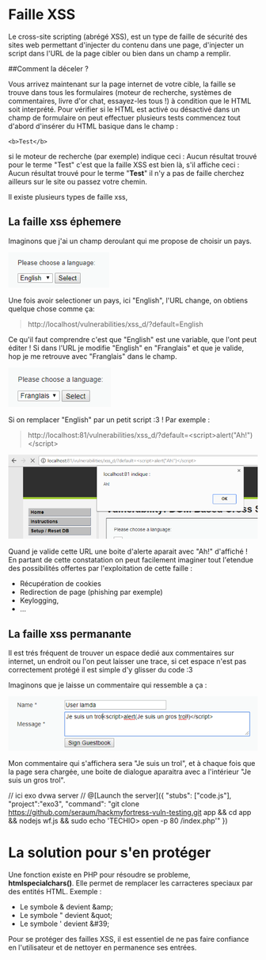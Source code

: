 # Faille XSS

Le cross-site scripting (abrégé XSS), est un type de faille de sécurité des sites web permettant d'injecter du contenu dans une page, d'injecter un script dans l'URL de la page cibler ou bien dans un champ a remplir.

##Comment la déceler ?

Vous arrivez maintenant sur la page internet de votre cible, la faille se trouve dans tous les formulaires (moteur de recherche, systèmes de commentaires, livre d'or chat, essayez-les tous !) à condition que le HTML soit interprété. Pour vérifier si le HTML est activé ou désactivé dans un champ de formulaire on peut effectuer plusieurs tests commencez tout d'abord d'insérer du HTML basique dans le champ :
```
<b>Test</b>
```
si le moteur de recherche (par exemple) indique ceci : Aucun résultat trouvé pour le terme "Test" c'est que la faille XSS est bien là, s'il affiche ceci : Aucun résultat trouvé pour le terme "<b>Test</b>" il n'y a pas de faille cherchez ailleurs sur le site ou passez votre chemin.

Il existe plusieurs types de faille xss,

## La faille xss éphemere

Imaginons que j'ai un champ deroulant qui me propose de choisir un pays.

![alt text](https://raw.githubusercontent.com/adrien-thierry/hmf-training/master/src/champ_deroulant.PNG "menu déroulant")

Une fois avoir selectioner un pays, ici "English", l'URL change, on obtiens quelque chose comme ça:


>http://localhost/vulnerabilities/xss_d/?default=English

Ce qu'il faut comprendre c'est que "English" est une variable, que l'ont peut éditer !  Si dans l'URL je modifie "English" en "Franglais" et que je valide, hop je me retrouve avec "Franglais" dans le champ.

![alt text](https://raw.githubusercontent.com/adrien-thierry/hmf-training/master/src/Franglais.PNG "Franglais")

Si on remplacer "English" par un petit script :3 ! Par exemple :

>http://localhost:81/vulnerabilities/xss_d/?default=\<script>alert("Ah!")\</script>

![alt text](https://raw.githubusercontent.com/adrien-thierry/hmf-training/master/src/ah!.PNG "ah!")

Quand je valide cette URL une boite d'alerte aparait avec "Ah!" d'affiché !
En partant de cette constatation on peut facilement imaginer tout l'etendue des possibilités offertes par l'exploitation de cette faille :
* Récupération de cookies
* Redirection de page (phishing par exemple)
* Keylogging,
* ...

## La faille xss permanante

Il est trés fréquent de trouver un espace dedié aux commentaires sur internet, un endroit ou l'on peut laisser une trace, si cet espace n'est pas correctement protégé il est simple d'y glisser du code :3

Imaginons que je laisse un commentaire qui ressemble a ça :

![alt text](https://raw.githubusercontent.com/adrien-thierry/hmf-training/master/src/xss_perma2.PNG "xss_perma")


Mon commentaire qui s'affichera sera "Je suis un trol", et à chaque fois que la page sera chargée, une boite de dialogue aparaitra avec a l'intérieur "Je suis un gros trol".

// ici exo dvwa server //
@[Launch the server]({ "stubs": ["code.js"], "project":"exo3", "command": "git clone https://github.com/seraum/hackmyfortress-vuln-testing.git app && cd app && nodejs wf.js && sudo echo 'TECHIO> open -p 80 /index.php'" })


# La solution pour s'en protéger

Une fonction existe en PHP pour résoudre se probleme, **htmlspecialchars()**.
Elle permet de remplacer les carracteres speciaux par des entités HTML. Exemple :

* Le symbole & devient \&amp;
* Le symbole " devient \&quot;
* Le symbole ' devient &\#39;

Pour se protéger des failles XSS, il est essentiel de ne pas faire confiance en l'utilisateur et de nettoyer en permanence ses entrées.
